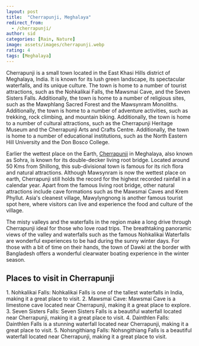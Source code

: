 ```yaml
---
layout: post
title:  "Cherrapunji, Meghalaya"
redirect_from:
  - /cherrapunji/
author: sid
categories: [Rain, Nature]
image: assets/images/cherrapunji.webp
rating: 4
tags: [Meghalaya]
---
```

Cherrapunji is a small town located in the East Khasi Hills district of Meghalaya, India. It is known for its lush green landscape, its spectacular waterfalls, and its unique culture. The town is home to a number of tourist attractions, such as the Nohkalikai Falls, the Mawsmai Cave, and the Seven Sisters Falls. Additionally, the town is home to a number of religious sites, such as the Mawphlang Sacred Forest and the Mawsynram Monoliths. Additionally, the town is home to a number of adventure activities, such as trekking, rock climbing, and mountain biking. Additionally, the town is home to a number of cultural attractions, such as the Cherrapunji Heritage Museum and the Cherrapunji Arts and Crafts Centre. Additionally, the town is home to a number of educational institutions, such as the North Eastern Hill University and the Don Bosco College.

Earlier the wettest place on the Earth, [Cherrapunji](https://www.justwravel.com/) in Meghalaya, also known as Sohra, is known for its double-decker living root bridge. Located around 50 Kms from Shillong, this sub-divisional town is famous for its rich flora and natural attractions. Although Mawsynram is now the wettest place on earth, Cherrapunji still holds the record for the highest recorded rainfall in a calendar year. Apart from the famous living root bridge, other natural attractions include cave formations such as the Mawsmai Caves and Krem Phyllut. Asia's cleanest village, Mawylyngnong is another famous tourist spot here, where visitors can live and experience the food and culture of the village.

The misty valleys and the waterfalls in the region make a long drive through Cherrapunji ideal for those who love road trips. The breathtaking panoramic views of the valley and waterfalls such as the famous Nohkalikai Waterfalls are wonderful experiences to be had during the sunny winter days. For those with a bit of time on their hands, the town of Dawki at the border with Bangladesh offers a wonderful clearwater boating experience in the winter season.

<h2>Places to visit in Cherrapunji</h2>
1. Nohkalikai Falls: Nohkalikai Falls is one of the tallest waterfalls in India, making it a great place to visit.
2. Mawsmai Cave: Mawsmai Cave is a limestone cave located near Cherrapunji, making it a great place to explore.
3. Seven Sisters Falls: Seven Sisters Falls is a beautiful waterfall located near Cherrapunji, making it a great place to visit.
4. Dainthlen Falls: Dainthlen Falls is a stunning waterfall located near Cherrapunji, making it a great place to visit.
5. Nohsngithiang Falls: Nohsngithiang Falls is a beautiful waterfall located near Cherrapunji, making it a great place to visit.


<div class="pa-carousel-widget" style="width:100%; height:480px; display:none;"
  data-link="https://www.justwravel.com/"
  data-title="Cherrapunji, Meghalaya"
  data-description="Rain, Nature, resort"
  data-delay="3">
  <object data="https://lh3.googleusercontent.com/rj4iG2ySgREO8O0GeIqt9LtEBxUjnB0QL4Fy7TxMAY70TosD7EwZzfFQILS6i4lpDYDCWEbQGyH949vXe2BCqzhScBl0h4dV2_lRfdVtudaXJ_FXdvs-1wLHuAuk-6nEqpL_b4-065M=w960-rw-h720"></object>
  <object data="https://lh3.googleusercontent.com/HvVThBkF9-JXw-li8hJtk-t71dBhEWDbenNT0f8V2UjkzGJsRDyaU-R0TymLWTuVFE-tr4b_cZQGjAoq0OQfQfRerjtYG8_Swdo6gA9ysU9tv-gaJzzu0T5Hxqin9ceUs6_2ph10124=w960-rw-h720"></object>
  <object data="https://lh3.googleusercontent.com/7uvNXM2KdLv9tL4TnOociS04OxdK3sxBH4V7_PxYHaGkozN72QD-bCqsJALQ0h5f6z85I-cXbi-1uA5amwTpWF-N9TntUiZSiwbNgWVoRwTE8kblPqi-1nutKm8EmZKTNuF8-6fuESM=w960-rw-h720"></object>
  <object data="https://lh3.googleusercontent.com/LixgZ0R5kLot9mHZCJIDU-F2eVen3SMOVTLx40aOjEqs0uAxuufWSEPsxI2FW53i8O60K0OY6iQhmLdWeWEK45g2AiG_pFJxjg0WJa9j8dO22-ja43g7Axa9buYWofMAgdEHA-9I6Us=w960-rw-h720"></object>
  <object data="https://lh3.googleusercontent.com/a2a0Ny97Z-bg2N3mABTMA2qIbHr1-eHVO6JRW6XjsJqkwLZTFlp8dvAfYq85KDdBVEh6bupgwHasT4vBLCMM_P40d06TeYcePGmkzGuWrzDqui6WXW9AyRiIxkZZhqmfF5LHKrOxgjE=w960-rw-h720"></object>
  <object data="https://lh3.googleusercontent.com/Tbvaq__1F8ViLa7fNXOdYQu5i6kD8y16S0ihsPa_4nUYmZdTghUl5XbRtrTqyEtclZI3Tppik5y9u5fxviiiLeDf1dGhTLr0ohidr3qqn2buW8zaopU7WF_4rQ4tfrl09j0KR24Dx70=w960-rw-h720"></object>
  <object data="https://lh3.googleusercontent.com/tdXYLfKpfkeQgNQgmKl4J-jm0nImBkiU9ROYpk92Pm0X2jg7M-5EPg-04HMsIvthKW3elSF3Gln34aI6cRxPbu5urkGawrFi5M-jsEvcobEqF7Akvy_7J2pUE2ik-lmXglnKW8iWN3Y=w960-rw-h720"></object>
  <object data="https://lh3.googleusercontent.com/FF6xbS_gxNW-xUlQLSZI5bzE-a6EplpqbSHL8gs5vXpq__Bv3dIZYU3IVN6LCzlHn85RmSZk_BhQPlq5r3BaXO-omPH2buWXCSfDBmShuNxKJF0yGbbcQdGzqEm5l0-Uc7bKB7rSE2Q=w960-rw-h720"></object>
  <object data="https://lh3.googleusercontent.com/d3XwumChJNDmWx-vDA0r7Wls7saD4JTHxCG9_sjPrPy76yusQNc2WSsDMDdeT-MMS-GwUSOsAoHcFHuu_VPam89CHHM8dW57RwbJrvEu1hBuslbbOeUvGm3WbGDMAXL2Q3M3KmX0PKo=w960-rw-h720"></object>
  <object data="https://lh3.googleusercontent.com/5K2e1GNwe00qveFi3UZsvLLYWGbPh36BYFhfIz1mxZU2UXMWX5-LaXjsZB7wScVAS7m4boIGZiS7xcXZRq1f_WUSmms2QDlNZ-Gtm_hgtwmPMaRrBJscUp9Vx6CK5bJAsZZUX1FjdVY=w960-rw-h720"></object>
  <object data="https://lh3.googleusercontent.com/FibpM_XtzPEAwQnI4VCPwUR6F6IVY41lwsGRieE4ZNH7l8wg53v99O435Gdf8UT0QGUDbcH79niKLzTWPoVhbYy_tzowqBZSzUgCt7v9gMHP5F_bYMTJYlgB_OVPah8Oz-jRfbKeA70=w960-rw-h720"></object>
  <object data="https://lh3.googleusercontent.com/Ms_-uwdsc1gxpuVsg5cRaWtRWb1BDjjjsriokb5Z17tsoT9vfUDhTFf-Kj8ItGU_OVx57rJDoAF49rrQ76hL8oeSo97vUxkErVdeyOuduzZ8xVHriFNUpDVHc9HjAo1oRS1Xvs_2RfI=w960-rw-h720"></object>
  <object data="https://lh3.googleusercontent.com/2YZ7KZ5sbHfeIA3JWftw_ajW1h8cVQiQIjKbWFsaNNCjDofjN65C6UX1_I2tQ3-NljIUs3T4ep_74ie_kUX-uLvHPFe8WsLt8NAUA-TYYSGrPiHSmPwC9axastsXhLv7oIqflNDpIAg=w960-rw-h720"></object>
  <object data="https://lh3.googleusercontent.com/2tXV-SMUOkJ2-ExBjFK44sroBeb-g-uVcHjqUk_GXap44xSLv9WIVFX-jN8vUm-majWim2OEtIxCGhs69ms8chXsHIHQFee-rH8S0OQ8zONQC1PgPS2ucBgF26Dm4Y7LpfOZB1AjDzA=w960-rw-h720"></object>
  <object data="https://lh3.googleusercontent.com/NbtZAfH_Ed7PZvlh-BpB-e5FgRXsGT_4qI9ea97yHX_sz-tBZRaOaPwoQZIh2C-iH0pRUC3NjaYUdmNDLTtB-CIn9qJG5wvaxBw6N977H6sjzJ2Fu7E4KtWi2bUWaPg6oYh4nAiP3x8=w960-rw-h720"></object>
  <object data="https://lh3.googleusercontent.com/jjcrvpeL95IECU-kynFHXTSHa2PXDWnHJOOFlQEz2sCmpL3drKraob8lnm7zpkuyx6_2nMizZOi2TkJ_poGrYITj2MxY1A2oLPVVbLlRAe8vrqyarolRW_lIAV9C_i-4AMrmXTJhkME=w960-rw-h720"></object>
  <object data="https://lh3.googleusercontent.com/gsRTVxOaOfYhFYB2j-xTS-x1p24UGUr8aMKxclv89Ck0_25B1cluFJyRNx8GxbYCNaTQZH1s8q2hgdg9oxFOA3cup1Q15aqSDGaKM0PBrqII9q3NZ4_riTtIxzCW3D0Ovf1QGk2r-0s=w960-rw-h720"></object>
  <object data="https://lh3.googleusercontent.com/zU3joS2KgVvSUbGs2lqkeCT3RRkgZ_kH0QQrHWEdDxTjcEMG2vBA1q1X3GbKJprXdRuj1hTNNk7P3BiKpJkC0sT6HK6xdQVjzZzXTOJyqEiJiE8iNhS2nfKH2IFGuNIlJiTGvo7ChBI=w960-rw-h720"></object>
  <object data="https://lh3.googleusercontent.com/VYPym0uhdiNw8q7nLxXSeCofDXurEaLlFtBMqeNGQriQpLHP1c-4Bxgp_9QpGelg_cYbE-DD4nf16xp8uy46WWxKsCxaP9pafJtlsmkdZBWiNgzdGG4r1sayw1CiOLjjF1TriDiraiQ=w960-rw-h720"></object>
  <object data="https://lh3.googleusercontent.com/AnDF5vT-s3uzVwGx7xC7NFVeS9GLfteM_qpL4lTeEbcCvaMkeq5NK7itvLp0q6AqWfdRrUuHTCAeIiUjZWYOWmfgf42hsr0K8DHjPamorMuHQ35q7KH656pQbuEyWNRROELjtyyxQbM=w960-rw-h720"></object>
</div>
